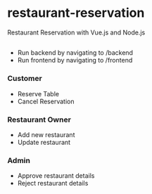 # restaurant-reservation
Restaurant Reservation with Vue.js and Node.js

##
- Run backend by navigating to /backend
- Run frontend by navigating to /frontend

### Customer
- Reserve Table
- Cancel Reservation

### Restaurant Owner
- Add new restaurant
- Update restaurant

### Admin
- Approve restaurant details
- Reject restaurant details
